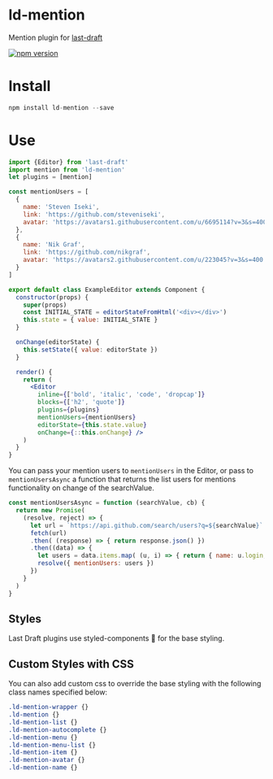 # ld-mention
Mention plugin for [last-draft](http://lastdraft.vace.nz)

[![npm version](https://badge.fury.io/js/ld-mention.svg)](https://badge.fury.io/js/ld-mention)

# Install
```jsx
npm install ld-mention --save
```

# Use
```jsx
import {Editor} from 'last-draft'
import mention from 'ld-mention'
let plugins = [mention]

const mentionUsers = [
  {
    name: 'Steven Iseki',
    link: 'https://github.com/steveniseki',
    avatar: 'https://avatars1.githubusercontent.com/u/6695114?v=3&s=400',
  },
  {
    name: 'Nik Graf',
    link: 'https://github.com/nikgraf',
    avatar: 'https://avatars2.githubusercontent.com/u/223045?v=3&s=400',
  }
]

export default class ExampleEditor extends Component {
  constructor(props) {
    super(props)
    const INITIAL_STATE = editorStateFromHtml('<div></div>')
    this.state = { value: INITIAL_STATE }
  }

  onChange(editorState) {
    this.setState({ value: editorState })
  }

  render() {
    return (
      <Editor
        inline={['bold', 'italic', 'code', 'dropcap']}
        blocks={['h2', 'quote']}
        plugins={plugins}
        mentionUsers={mentionUsers}
        editorState={this.state.value}
        onChange={::this.onChange} />
    )
  }
}
```

You can pass your mention users to `mentionUsers` in the Editor, or pass to `mentionUsersAsync` a function that returns the list users for mentions functionality on change of the searchValue.

```jsx
const mentionUsersAsync = function (searchValue, cb) {
  return new Promise(
    (resolve, reject) => {
      let url = `https://api.github.com/search/users?q=${searchValue}`
      fetch(url)
      .then( (response) => { return response.json() })
      .then((data) => {
        let users = data.items.map( (u, i) => { return { name: u.login, link: u.html_url, avatar: u.avatar_url } })
        resolve({ mentionUsers: users })
      })
    }
  )
}
```

## Styles

Last Draft plugins use styled-components 💅 for the base styling.

## Custom Styles with CSS

You can also add custom css to override the base styling with the following class names specified below:

```css
.ld-mention-wrapper {}
.ld-mention {}
.ld-mention-list {}
.ld-mention-autocomplete {}
.ld-mention-menu {}
.ld-mention-menu-list {}
.ld-mention-item {}
.ld-mention-avatar {}
.ld-mention-name {}
```
